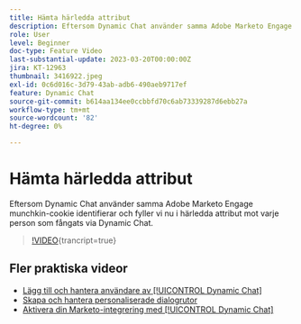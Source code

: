 ```yaml
---
title: Hämta härledda attribut
description: Eftersom Dynamic Chat använder samma Adobe Marketo Engage munchkin-cookie identifierar och fyller vi nu i härledda attribut mot alla som fångats via Dynamic Chat
role: User
level: Beginner
doc-type: Feature Video
last-substantial-update: 2023-03-20T00:00:00Z
jira: KT-12963
thumbnail: 3416922.jpeg
exl-id: 0c6d016c-3d79-43ab-adb6-490aeb9717ef
feature: Dynamic Chat
source-git-commit: b614aa134ee0ccbbfd70c6ab73339287d6ebb27a
workflow-type: tm+mt
source-wordcount: '82'
ht-degree: 0%

---
```


# Hämta härledda attribut

Eftersom Dynamic Chat använder samma Adobe Marketo Engage munchkin-cookie identifierar och fyller vi nu i härledda attribut mot varje person som fångats via Dynamic Chat.

>[!VIDEO](https://video.tv.adobe.com/v/3436185/?quality=12&learn=on&captions=swe){trancript=true}

## Fler praktiska videor

* [Lägg till och hantera användare av [!UICONTROL Dynamic Chat]](user-management.md)
* [Skapa och hantera personaliserade dialogrutor](dialogue-management.md)
* [Aktivera din Marketo-integrering med [!UICONTROL Dynamic Chat]](marketo-integration.md)
